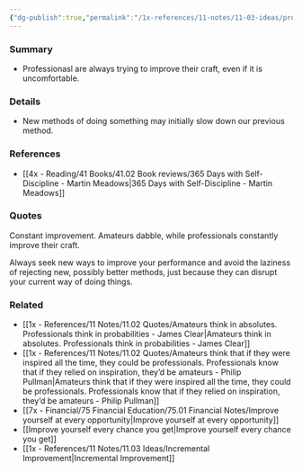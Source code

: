 ```yaml
---
{"dg-publish":true,"permalink":"/1x-references/11-notes/11-03-ideas/professionals-always-seek-to-improve-their-craft/","title":"Professionals always seek to improve their craft","created":"2024-02-25T22:08:59.830+03:00","updated":"2024-02-25T22:20:08.919+03:00"}
---
```



### Summary
- Professionasl are always trying to improve their craft, even if it is uncomfortable.

### Details
- New methods of doing something may initially slow down our previous method.

### References
- [[4x - Reading/41 Books/41.02 Book reviews/365 Days with Self-Discipline - Martin Meadows\|365 Days with Self-Discipline - Martin Meadows]]

### Quotes
Constant improvement. Amateurs dabble, while professionals constantly improve their craft. 

Always seek new ways to improve your performance and avoid the laziness of rejecting new, possibly better methods, just because they can disrupt your current way of doing things.

### Related
- [[1x - References/11 Notes/11.02 Quotes/Amateurs think in absolutes. Professionals think in probabilities - James Clear\|Amateurs think in absolutes. Professionals think in probabilities - James Clear]]
- [[1x - References/11 Notes/11.02 Quotes/Amateurs think that if they were inspired all the time, they could be professionals. Professionals know that if they relied on inspiration, they’d be amateurs - Philip Pullman\|Amateurs think that if they were inspired all the time, they could be professionals. Professionals know that if they relied on inspiration, they’d be amateurs - Philip Pullman]]
- [[7x - Financial/75 Financial Education/75.01 Financial Notes/Improve yourself at every opportunity\|Improve yourself at every opportunity]]
- [[Improve yourself every chance you get\|Improve yourself every chance you get]]
- [[1x - References/11 Notes/11.03 Ideas/Incremental Improvement\|Incremental Improvement]]